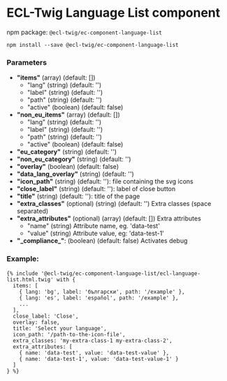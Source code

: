 # ECL-Twig Language List component

npm package: `@ecl-twig/ec-component-language-list`

```shell
npm install --save @ecl-twig/ec-component-language-list
```

### Parameters

- **"items"** (array) (default: [])
  - "lang" (string) (default: '')
  - "label" (string) (default: '')
  - "path" (string) (default: '')
  - "active" (boolean) (default: false)
- **"non_eu_items"** (array) (default: [])
  - "lang" (string) (default: '')
  - "label" (string) (default: '')
  - "path" (string) (default: '')
  - "active" (boolean) (default: false)
- **"eu_category"** (string) (default: '')
- **"non_eu_category"** (string) (default: '')
- **"overlay"** (boolean) (default: false)
- **"data_lang_overlay"** (string) (default: '')
- **"icon_path"** (string) (default: ''): file containing the svg icons
- **"close_label"** (string) (default: ''): label of close button
- **"title"** (string) (default: ''): title of the page
- **"extra_classes"** (optional) (string) (default: '') Extra classes (space separated)
- **"extra_attributes"** (optional) (array) (default: []) Extra attributes
  - "name" (string) Attribute name, eg. 'data-test'
  - "value" (string) Attribute value, eg: 'data-test-1'
- **"\_compliance\_"**: (boolean) (default: false) Activates debug

### Example:

<!-- prettier-ignore -->
```twig
{% include '@ecl-twig/ec-component-language-list/ecl-language-list.html.twig' with { 
  items: [ 
    { lang: 'bg', label: 'български', path: '/example' }, 
    { lang: 'es', label: 'español', path: '/example' }, 
    ... 
  ], 
  close_label: 'Close', 
  overlay: false, 
  title: 'Select your language', 
  icon_path: '/path-to-the-icon-file', 
  extra_classes: 'my-extra-class-1 my-extra-class-2', 
  extra_attributes: [ 
    { name: 'data-test', value: 'data-test-value' }, 
    { name: 'data-test-1', value: 'data-test-value-1' } 
  ] 
} %}
```
